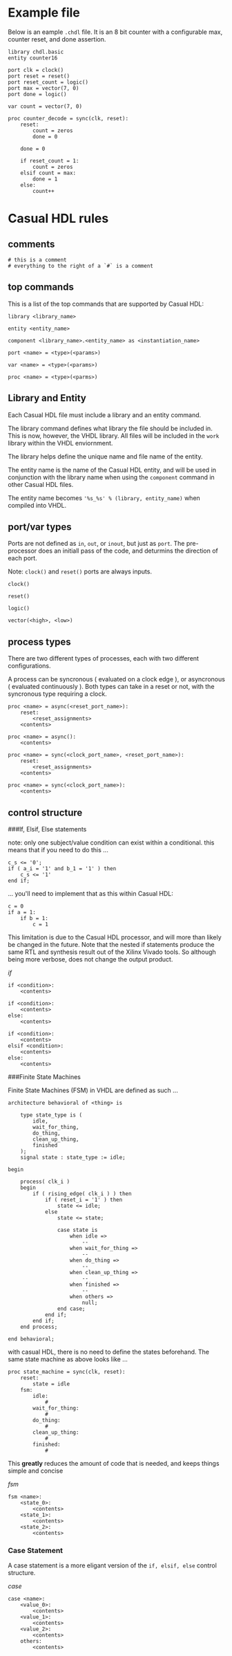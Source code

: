 # Example file

Below is an eample `.chdl` file.  It is an 8 bit counter with a 
configurable max, counter reset, and done assertion.

    library chdl.basic
    entity counter16

    port clk = clock()
    port reset = reset()    
    port reset_count = logic()
    port max = vector(7, 0)
    port done = logic()

    var count = vector(7, 0)

    proc counter_decode = sync(clk, reset):
        reset:
            count = zeros
            done = 0

        done = 0

        if reset_count = 1:
            count = zeros
        elsif count = max:
            done = 1
        else:
            count++

# Casual HDL rules


## comments

    # this is a comment
    # everything to the right of a `#` is a comment


## top commands

This is a list of the top commands that are supported by Casual HDL:

    library <library_name>

    entity <entity_name>

    component <library_name>.<entity_name> as <instantiation_name>

    port <name> = <type>(<params>)

    var <name> = <type>(<params>)

    proc <name> = <type>(<parms>)


## Library and Entity

Each Casual HDL file must include a library and an entity command.

The library command defines what library the file should be included
in.  This is now, however, the VHDL library.  All files will be included
in the `work` library within the VHDL enviornment.

The library helps define the unique name and file name of the entity.

The entity name is the name of the Casual HDL entity, and will be used
in conjunction with the library name when using the `component` command
in other Casual HDL files.

The entity name becomes `'%s_%s' % (library, entity_name)` when compiled
into VHDL.


## port/var types

Ports are not defined as `in`, `out`, or `inout`, but just as `port`.
The pre-processor does an initiall pass of the code, and deturmins the
direction of each port.

Note: `clock()` and `reset()` ports are always inputs.

    clock()

    reset()

    logic()

    vector(<high>, <low>)


## process types

There are two different types of processes, each with two different
configurations.

A process can be syncronous ( evaluated on a clock edge ), or asyncronous
( evaluated continuously ).  Both types can take in a reset or not, with 
the syncronous type requiring a clock.

    proc <name> = async(<reset_port_name>):
        reset:
            <reset_assignments>
        <contents>

    proc <name> = async():
        <contents>

    proc <name> = sync(<clock_port_name>, <reset_port_name>):
        reset:
            <reset_assignments>
        <contents>

    proc <name> = sync(<clock_port_name>):
        <contents>


## control structure

###If, Elsif, Else statements

note: only one subject/value condition can exist within a conditional. this
means that if you need to do this ...

    c_s <= '0';
    if ( a_i = '1' and b_1 = '1' ) then 
        c_s <= '1'
    end if;

... you'll need to implement that as this within Casual HDL:

    c = 0
    if a = 1:
        if b = 1:
            c = 1

This limitation is due to the Casual HDL processor, and will more than likely 
be changed in the future.  Note that the nested if statements produce the same
RTL and synthesis result out of the Xilinx Vivado tools.  So although being 
more verbose, does not change the output product.

*if*

    if <condition>:
        <contents>

    if <condition>:
        <contents>
    else:
        <contents>

    if <condition>:
        <contents>
    elsif <condition>:
        <contents>
    else:
        <contents>


###Finite State Machines

Finite State Machines (FSM) in VHDL are defined as such ...

    architecture behavioral of <thing> is

        type state_type is (
            idle, 
            wait_for_thing,
            do_thing,
            clean_up_thing,
            finished
        );
        signal state : state_type := idle;

    begin

        process( clk_i )
        begin
            if ( rising_edge( clk_i ) ) then
                if ( reset_i = '1' ) then
                    state <= idle;
                else
                    state <= state;

                    case state is
                        when idle =>
                            --
                        when wait_for_thing =>
                            --
                        when do_thing =>
                            --
                        when clean_up_thing =>
                            --
                        when finished =>
                            --
                        when others => 
                            null;
                    end case;
                end if;
            end if;
        end process;

    end behavioral;

with casual HDL, there is no need to define the states beforehand. The
same state machine as above looks like ...

    proc state_machine = sync(clk, reset):
        reset:
            state = idle
        fsm:
            idle:
                #
            wait_for_thing:
                #
            do_thing:
                #
            clean_up_thing:
                #
            finished:
                #

This **greatly** reduces the amount of code that is needed, and keeps things
simple and concise

*fsm*

    fsm <name>:
        <state_0>:
            <contents>
        <state_1>:
            <contents>
        <state_2>:
            <contents>

### Case Statement

A case statement is a more eligant version of the `if, elsif, else` control 
structure.

*case*

    case <name>:
        <value_0>:
            <contents>
        <value_1>:
            <contents>
        <value_2>:
            <contents>
        others:
            <contents>